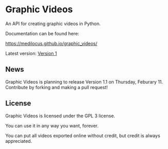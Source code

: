 # Graphic Videos

An API for creating graphic videos in Python.

Documentation can be found here:

https://medilocus.github.io/graphic_videos/

Latest version: [Version 1][latest]

## News

Graphic Videos is planning to release Version 1.1 on Thursday, Feburary 11.
Contribute by forking and making a pull request!

## License

Graphic Videos is licensed under the GPL 3 license.

You can use it in any way you want, forever.

You can put all videos exported online without credit, but credit is always appreciated.


[latest]: https://github.com/medilocus/graphic_videos/releases/tag/v1.0
